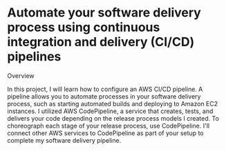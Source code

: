 # Automate your software delivery process using continuous integration and delivery (CI/CD) pipelines

Overview

In this project, I will learn how to configure an AWS CI/CD pipeline. A pipeline allows you to automate processes in your software delivery process, such as starting automated builds and deploying to Amazon EC2 instances. I utilized AWS CodePipeline, a service that creates, tests, and delivers your code depending on the release process models I created. To choreograph each stage of your release process, use CodePipeline. I'll connect other AWS services to CodePipeline as part of your setup to complete my software delivery pipeline. 

